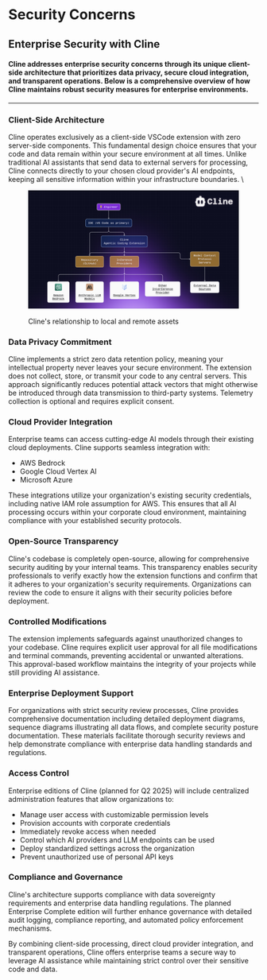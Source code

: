 # Security Concerns

## Enterprise Security with Cline

#### Cline addresses enterprise security concerns through its unique client-side architecture that prioritizes data privacy, secure cloud integration, and transparent operations. Below is a comprehensive overview of how Cline maintains robust security measures for enterprise environments.

***

### Client-Side Architecture

Cline operates exclusively as a client-side VSCode extension with zero server-side components. This fundamental design choice ensures that your code and data remain within your secure environment at all times. Unlike traditional AI assistants that send data to external servers for processing, Cline connects directly to your chosen cloud provider's AI endpoints, keeping all sensitive information within your infrastructure boundaries. \


<figure><img src="../.gitbook/assets/cline-arch.png" alt=""><figcaption><p>Cline's relationship to local and remote assets</p></figcaption></figure>

### Data Privacy Commitment

Cline implements a strict zero data retention policy, meaning your intellectual property never leaves your secure environment. The extension does not collect, store, or transmit your code to any central servers. This approach significantly reduces potential attack vectors that might otherwise be introduced through data transmission to third-party systems. Telemetry collection is optional and requires explicit consent.

### Cloud Provider Integration

Enterprise teams can access cutting-edge AI models through their existing cloud deployments. Cline supports seamless integration with:

* AWS Bedrock
* Google Cloud Vertex AI
* Microsoft Azure

These integrations utilize your organization's existing security credentials, including native IAM role assumption for AWS. This ensures that all AI processing occurs within your corporate cloud environment, maintaining compliance with your established security protocols.

### Open-Source Transparency

Cline's codebase is completely open-source, allowing for comprehensive security auditing by your internal teams. This transparency enables security professionals to verify exactly how the extension functions and confirm that it adheres to your organization's security requirements. Organizations can review the code to ensure it aligns with their security policies before deployment.

### Controlled Modifications

The extension implements safeguards against unauthorized changes to your codebase. Cline requires explicit user approval for all file modifications and terminal commands, preventing accidental or unwanted alterations. This approval-based workflow maintains the integrity of your projects while still providing AI assistance.

### Enterprise Deployment Support

For organizations with strict security review processes, Cline provides comprehensive documentation including detailed deployment diagrams, sequence diagrams illustrating all data flows, and complete security posture documentation. These materials facilitate thorough security reviews and help demonstrate compliance with enterprise data handling standards and regulations.

### Access Control

Enterprise editions of Cline (planned for Q2 2025) will include centralized administration features that allow organizations to:

* Manage user access with customizable permission levels
* Provision accounts with corporate credentials
* Immediately revoke access when needed
* Control which AI providers and LLM endpoints can be used
* Deploy standardized settings across the organization
* Prevent unauthorized use of personal API keys

### Compliance and Governance

Cline's architecture supports compliance with data sovereignty requirements and enterprise data handling regulations. The planned Enterprise Complete edition will further enhance governance with detailed audit logging, compliance reporting, and automated policy enforcement mechanisms.

By combining client-side processing, direct cloud provider integration, and transparent operations, Cline offers enterprise teams a secure way to leverage AI assistance while maintaining strict control over their sensitive code and data.

